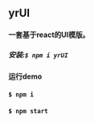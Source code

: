 
## yrUI

#### 一套基于react的UI模版。

##### 安装:`$ npm i yrUI`

#### 运行demo

#### `$ npm i`
#### `$ npm start`
